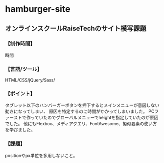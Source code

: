 # hamburger-site
## オンラインスクールRaiseTechのサイト模写課題

### 【制作時間】
時間

### 【言語/ツール】
HTML/CSS/jQuery/Sass/

### 【ポイント】

タブレット以下のハンバーガーボタンを押下するとメインメニューが意図しない動きになってしまい、
原因を特定するのに時間がかかってしまいました。
PCファーストで作っていたのでグローバルメニューでheightを指定していたのが原因でした。
他にもFlexbox、メディアクエリ、FontAwesome、擬似要素の使い方を学びました。

### 【課題】
positionやpx単位を多用しないこと。
